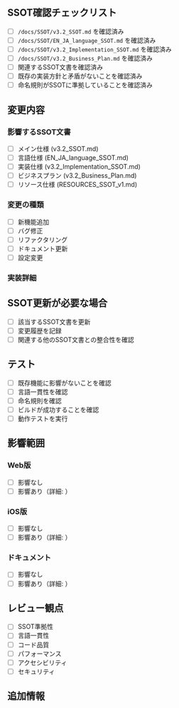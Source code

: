 ## SSOT確認チェックリスト

- [ ] `/docs/SSOT/v3.2_SSOT.md` を確認済み
- [ ] `/docs/SSOT/EN_JA_language_SSOT.md` を確認済み
- [ ] `/docs/SSOT/v3.2_Implementation_SSOT.md` を確認済み
- [ ] `/docs/SSOT/v3.2_Business_Plan.md` を確認済み
- [ ] 関連するSSOT文書を確認済み
- [ ] 既存の実装方針と矛盾がないことを確認済み
- [ ] 命名規則がSSOTに準拠していることを確認済み

## 変更内容

### 影響するSSOT文書
- [ ] メイン仕様 (v3.2_SSOT.md)
- [ ] 言語仕様 (EN_JA_language_SSOT.md)
- [ ] 実装仕様 (v3.2_Implementation_SSOT.md)
- [ ] ビジネスプラン (v3.2_Business_Plan.md)
- [ ] リソース仕様 (RESOURCES_SSOT_v1.md)

### 変更の種類
- [ ] 新機能追加
- [ ] バグ修正
- [ ] リファクタリング
- [ ] ドキュメント更新
- [ ] 設定変更

### 実装詳細
<!-- 変更内容の詳細を記述してください -->

## SSOT更新が必要な場合
- [ ] 該当するSSOT文書を更新
- [ ] 変更履歴を記録
- [ ] 関連する他のSSOT文書との整合性を確認

## テスト

- [ ] 既存機能に影響がないことを確認
- [ ] 言語一貫性を確認
- [ ] 命名規則を確認
- [ ] ビルドが成功することを確認
- [ ] 動作テストを実行

## 影響範囲

### Web版
- [ ] 影響なし
- [ ] 影響あり（詳細: ）

### iOS版
- [ ] 影響なし
- [ ] 影響あり（詳細: ）

### ドキュメント
- [ ] 影響なし
- [ ] 影響あり（詳細: ）

## レビュー観点

- [ ] SSOT準拠性
- [ ] 言語一貫性
- [ ] コード品質
- [ ] パフォーマンス
- [ ] アクセシビリティ
- [ ] セキュリティ

## 追加情報

<!-- その他、レビュアーに伝えたい情報があれば記述してください -->
